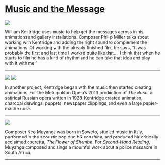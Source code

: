 # [Music and the Message](http://artsmia.github.io/griot/#/stories/1721)

![](http://cdn.dx.artsmia.org/thumbs/tn_2014_TDX_MIAArtStories_242.jpg)

William Kentridge uses music to help get the messages across in his animations and gallery installations. Composer Phillip Miller talks about working with Kentridge and adding the right sound to complement the animations. Of working with the already finished film, he says, “It was probably the first and last time I worked quite like that…  I think that when he starts to film he has a kind of rhythm and he can take that idea and play with it with me.” 

---

![](http://cdn.dx.artsmia.org/thumbs/tn_2014_TDX_MIAArtStories_245.jpg)
![](http://cdn.dx.artsmia.org/thumbs/tn_2014_TDX_MIAArtStories_246.jpg)

In another project, Kentridge began with the music then started creating animations. For the Metropolitan Opera’s 2013 production of *The Nose*, a satirical Russian opera written in 1928, Kentridge created animation, charcoal drawings, puppets, newspaper clippings, and even a large papier-mâché nose.

---

![](http://cdn.dx.artsmia.org/thumbs/tn_2014_TDX_MIAArtStories_258.jpg)

Composer Neo Muyanga was born in Soweto, studied music in Italy, performed in the acoustic pop duo *blk sonshine*, and produced his critically acclaimed operetta, *The Flower of Shembe*. For *Second-Hand Reading*, Muyanga composed and sings a mournful work about a police massacre in South Africa.

---

